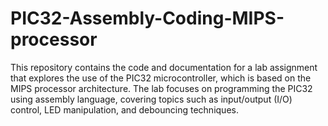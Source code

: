 # PIC32-Assembly-Coding-MIPS-processor
This repository contains the code and documentation for a lab assignment that explores the use of the PIC32 microcontroller, which is based on the MIPS processor architecture. The lab focuses on programming the PIC32 using assembly language, covering topics such as input/output (I/O) control, LED manipulation, and debouncing techniques.
